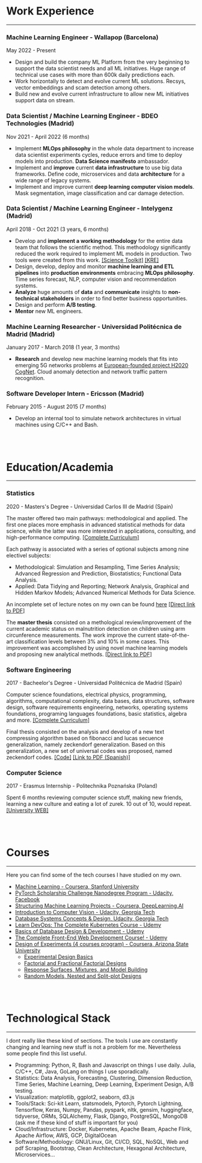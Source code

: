 # Work Experience
---
### Machine Learning Engineer - Wallapop (Barcelona)
May 2022 - Present

- Design and build the company ML Platform from the very beginning to support the data scientist needs and all ML initiatives. Huge range of technical use cases with more than 600k daily predictions each.
- Work horizontally to detect and evolve current ML solutions. Recsys, vector embeddings and scam detection among others.
- Build new and evolve current infrastructure to allow new ML initiatives support data on stream.

### Data Scientist / Machine Learning Engineer - BDEO Technologies (Madrid)
Nov 2021 - April 2022 (6 months)

- Implement **MLOps philosophy** in the whole data department to increase data scientist experiments cycles, reduce errors and time to deploy models into production. **Data Science manifesto** ambassador.
- Implement and **improve** current **data infrastructure** to use big data frameworks. Define code, microservices and data **architecture** for a wide range of legacy systems.
- Implement and improve current **deep learning computer vision models**. Mask segmentation, image classification and car damage detection.

### Data Scientist / Machine Learning Engineer - Intelygenz (Madrid)
April 2018 - Oct 2021 (3 years, 6 months) 

 - Develop and **implement a working methodology** for the entire data team that follows the scientific method. This methodology significantly reduced the work required to implement ML models in production. Two tools were created from this work. [[Science Toolkit]](https://github.com/konstellation-io/science-toolkit) [[KRE]](https://github.com/konstellation-io/kre)
 - Design, develop, deploy and monitor **machine learning and ETL pipelines** into **production environments** embracing **MLOps philosophy**. Time series forecast, NLP, computer vision and recommendation systems.
 - **Analyze** huge amounts of **data** and **communicate** insights to **non-technical stakeholders** in order to find better business opportunities.
 - Design and perform **A/B testing**.
 - **Mentor** new ML engineers.

### Machine Learning Researcher - Universidad Politécnica de Madrid (Madrid)
January 2017 - March 2018 (1 year, 3 months)

 - **Research** and develop new machine learning models that fits into emerging 5G networks problems at [European-founded project H2020 CogNet](https://5g-ppp.eu/cognet/). Cloud anomaly detection and network traffic pattern recognition.

### Software Developer Intern - Ericsson (Madrid)
February 2015 - August 2015 (7 months)

 - Develop an internal tool to simulate network architectures in virtual machines using C/C++ and Bash.

 <br/>
 <br/>

# Education/Academia
---

### Statistics
2020 - Masters's Degree - Universidad Carlos III de Madrid (Spain)

The master offered two main pathways: methodological and applied. The first one places more emphasis in advanced statistical methods for data science, while the latter was more interested in applications, consulting, and high-performance computing. [[Complete Curriculum]](https://www.uc3m.es/master/statistics-data-science)

Each pathway is associated with a series of optional subjects among nine electivel subjects:

 - Methodological: Simulation and Resampling, Time Series Analysis; Advanced Regression and Prediction, Biostatistics; Functional Data Analysis.
 - Applied: Data Tidying and Reporting; Network Analysis, Graphical and Hidden Markov Models; Advanced Numerical Methods for Data Science. 

An incomplete set of lecture notes on my own can be found [here](https://github.com/RicardoHS/statistics-for-data-science-book) [[Direct link to PDF]](https://github.com/RicardoHS/statistics-for-data-science-book/blob/master/src/main.pdf)

The **master thesis** consisted on a methological review/improvement of the current academic status on malnutrition detection on children using arm circunference measurements. The work improve the current state-of-the-art classification levels between 3% and 10% in some cases. This improvement was accomplished by using novel machine learning models and proposing new analytical methods. [[Direct link to PDF]](https://github.com/RicardoHS/geomorph_malnutrition_classification_models/blob/master/document.pdf)

### Software Engineering
2017 - Bacheelor's Degree - Universidad Politécnica de Madrid (Spain)

Computer science foundations, electrical physics, programming, algorithms, computational complexity, data bases, data structures, software design, software requirements engineering, networks, operating systems foundations, programing languages foundations, basic statistics, algebra and more. [[Complete Curriculum]](https://www.etsisi.upm.es/estudios/grados/61iw/ig)

Final thesis consisted on the analysis and develop of a new text compressing algorithm based on fibonacci and lucas secuence generalization, namely zeckendorf generalization. Based on this generalization, a new set of universal codes was proposed, named zeckendorf codes. [[Code]](https://github.com/RicardoHS/zeckendorf-codes) [[Link to PDF (Spanish)]](http://oa.upm.es/51903/1/TFG_RICARDO_HORTELANO_SANCHEZ.pdf)

### Computer Science
2017 - Erasmus Internship - Politechnika Poznańska (Poland)

Spent 6 months reviewing computer science stuff, making new friends, learning a new culture and eating a lot of zurek. 10 out of 10, would repeat. [[University WEB]](https://www.put.poznan.pl/)

<br/>
<br/>

# Courses
---
Here you can find some of the tech courses I have studied on my own.

- [Machine Learning - Coursera, Stanford University](https://www.coursera.org/learn/machine-learning)
- [PyTorch Scholarship Challenge Nanodegree Program - Udacity, Facebook](https://www.udacity.com/scholarships/facebook-pytorch-scholarship)
- [Structuring Machine Learning Projects - Coursera, DeepLearning.AI](https://www.coursera.org/learn/machine-learning-projects/home/welcome)
- [Introduction to Computer Vision - Udacity, Georgia Tech](https://www.udacity.com/course/introduction-to-computer-vision--ud810)
- [Database Systems Concepts & Design, Udacity, Georgia Tech](https://www.udacity.com/course/database-systems-concepts-design--ud150)
- [Learn DevOps: The Complete Kubernetes Course - Udemy](https://www.udemy.com/course/learn-devops-the-complete-kubernetes-course/)
- [Basics of Database Design & Development - Udemy](https://www.udemy.com/course/database-design-development/)
- [The Complete Front-End Web Development Course! - Udemy](https://www.udemy.com/course/front-end-web-development)
- [Design of Experiments (4 courses program) - Coursera, Arizona State University](https://www.coursera.org/specializations/design-experiments)
    - [Experimental Design Basics](https://www.coursera.org/learn/introduction-experimental-design-basics?specialization=design-experiments)
    - [Factorial and Fractional Factorial Designs](https://www.coursera.org/learn/factorial-fractional-factorial-designs?specialization=design-experiments)
    - [Response Surfaces, Mixtures, and Model Building](https://www.coursera.org/learn/response-surfaces-mixtures-model-building?specialization=design-experiments)
    - [Random Models, Nested and Split-plot Designs](https://www.coursera.org/learn/random-models-nested-split-plot-designs?specialization=design-experiments)

 <br/>
 <br/>

# Technological Stack
---
I dont really like these kind of sections. The tools I use are constantly changing and learning new stuff is not a problem for me. Nevertheless some people find this list useful.

 - Programming: Python, R, Bash and Javascript on things I use daily. Julia, C/C++, C#, Java, GoLang on things I use sporadically.
 - Statistics: Data Analysis, Forecasting, Clustering, Dimension Reduction, Time Series, Machine Learning, Deep Learning, Experiment Design, A/B testing.
 - Visualization: matplotlib, ggplot2, seaborn, d3.js
 - Tools/Stack: Sci-kit Learn, statsmodels, Pytorch, Pytorch Lightning, Tensorflow, Keras, Numpy, Pandas, pyspark, nltk, gensim, huggingface, tidyverse, ORMs, SQLAlchemy, Flask, Django, PostgreSQL, MongoDB (ask me if these kind of stuff is important for you)
 - Cloud/Infrastructure: Docker, Kubernetes, Apache Beam, Apache Flink, Apache Airflow, AWS, GCP, DigitalOcean
 - Software/Methodology: GNU/Linux, Git, CI/CD, SQL, NoSQL, Web and pdf Scraping, Bootstrap, Clean Architecture, Hexagonal Architecture, Microservices...
